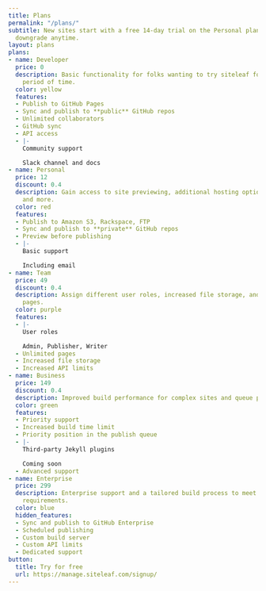 ```yaml
---
title: Plans
permalink: "/plans/"
subtitle: New sites start with a free 14-day trial on the Personal plan. Upgrade or
  downgrade anytime.
layout: plans
plans:
- name: Developer
  price: 0
  description: Basic functionality for folks wanting to try siteleaf for an unlimited
    period of time.
  color: yellow
  features:
  - Publish to GitHub Pages
  - Sync and publish to **public** GitHub repos
  - Unlimited collaborators
  - GitHub sync
  - API access
  - |-
    Community support

    Slack channel and docs
- name: Personal
  price: 12
  discount: 0.4
  description: Gain access to site previewing, additional hosting options, support,
    and more.
  color: red
  features:
  - Publish to Amazon S3, Rackspace, FTP
  - Sync and publish to **private** GitHub repos
  - Preview before publishing
  - |-
    Basic support

    Including email
- name: Team
  price: 49
  discount: 0.4
  description: Assign different user roles, increased file storage, and unlimited
    pages.
  color: purple
  features:
  - |-
    User roles

    Admin, Publisher, Writer
  - Unlimited pages
  - Increased file storage
  - Increased API limits
- name: Business
  price: 149
  discount: 0.4
  description: Improved build performance for complex sites and queue priority.
  color: green
  features:
  - Priority support
  - Increased build time limit
  - Priority position in the publish queue
  - |-
    Third-party Jekyll plugins

    Coming soon
  - Advanced support
- name: Enterprise
  price: 299
  description: Enterprise support and a tailored build process to meet your site’s
    requirements.
  color: blue
  hidden_features:
  - Sync and publish to GitHub Enterprise
  - Scheduled publishing
  - Custom build server
  - Custom API limits
  - Dedicated support
button:
  title: Try for free
  url: https://manage.siteleaf.com/signup/
---
```


